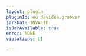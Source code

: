 ```yaml
---
layout: plugin
pluginId: eu.davidea.grabver
jarSha1: INVALID
isJarAvailable: true
error: NONE
violations: []

---
```

